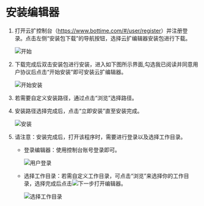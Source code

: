 # 安装编辑器
1. 打开云扩控制台（<https://www.bottime.com/#/user/register>）并注册登录。点击左侧“安装包下载”的导航按钮，选择云扩编辑器安装包进行下载。 
 
   ![开始](https://docimages.blob.core.chinacloudapi.cn/images/Studio/Settings/downloadexe.png)

2. 下载完成后双击安装包进行安装，进入如下图所示界面,勾选我已阅读并同意用户协议后点击“开始安装”即可安装云扩编辑器。 
  
   ![开始安装](https://docimages.blob.core.chinacloudapi.cn/images/Studio/Settings/startInstallation.png )

3. 若需要自定义安装路径，通过点击“浏览”选择路径。 

4. 安装路径选择完成后，点击“立即安装”直至安装完成。 
  
   ![安装](https://docimages.blob.core.chinacloudapi.cn/images/Studio/Settings/immediateInstallation.png)

5. 请注意：安装完成后，打开该程序时，需要进行登录以及选择工作目录。 
   * 登录编辑器：使用控制台账号登录即可。 
     
      ![用户登录](https://docimages.blob.core.chinacloudapi.cn/images/Studio/Settings/login.PNG)

   * 选择工作目录：若需自定义工作目录，可点击“浏览”来选择你的工作目录，选择完成后点击![下一步](https://docimages.blob.core.chinacloudapi.cn/images/Studio/Settings/next.png)打开编辑器。 
     
      ![选择工作目录](https://docimages.blob.core.chinacloudapi.cn/images/Studio/Settings/chooseWorkspace.png)
  
  
